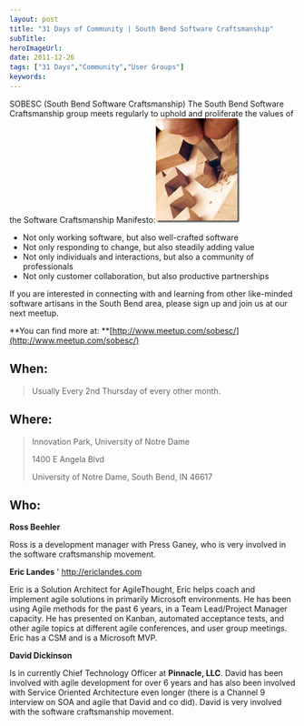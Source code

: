 ```yaml
---
layout: post 
title: "31 Days of Community | South Bend Software Craftsmanship"
subTitle: 
heroImageUrl: 
date: 2011-12-26
tags: ["31 Days","Community","User Groups"]
keywords: 
---
```


SOBESC (South Bend Software Craftsmanship) The South Bend Software Craftsmanship group meets regularly to uphold and proliferate the values of the Software Craftsmanship Manifesto:[![image](image_thumb4.png "image")](http://csell.net/wp-content/uploads/2011/12/image4.png)

*   Not only working software, but also well-crafted software
*   Not only responding to change, but also steadily adding value
*   Not only individuals and interactions, but also a community of professionals
*   Not only customer collaboration, but also productive partnerships  

If you are interested in connecting with and learning from other like-minded software artisans in the South Bend area, please sign up and join us at our next meetup.

**You can find more at: **[http://www.meetup.com/sobesc/](http://www.meetup.com/sobesc/)

## When:
  > Usually Every 2nd Thursday of every other month.  

## Where:
  > Innovation Park, University of Notre Dame
> 
> 1400 E Angela Blvd 
> 
> University of Notre Dame, South Bend, IN 46617  

## Who:

**Ross Beehler**

Ross is a development manager with Press Ganey, who is very involved in the software craftsmanship movement.

**Eric Landes** ' http://ericlandes.com

Eric is a Solution Architect for AgileThought, Eric helps coach and implement agile solutions in primarily Microsoft environments. He has been using Agile methods for the past 6 years, in a Team Lead/Project Manager capacity. He has presented on Kanban, automated acceptance tests, and other agile topics at different agile conferences, and user group meetings. Eric has a CSM and is a Microsoft MVP.

**David Dickinson**

Is in currently Chief Technology Officer at **Pinnacle, LLC**. David has been involved with agile development for over 6 years and has also been involved with Service Oriented Architecture even longer (there is a Channel 9 interview on SOA and agile that David and co did). David is very involved with the software craftsmanship movement.